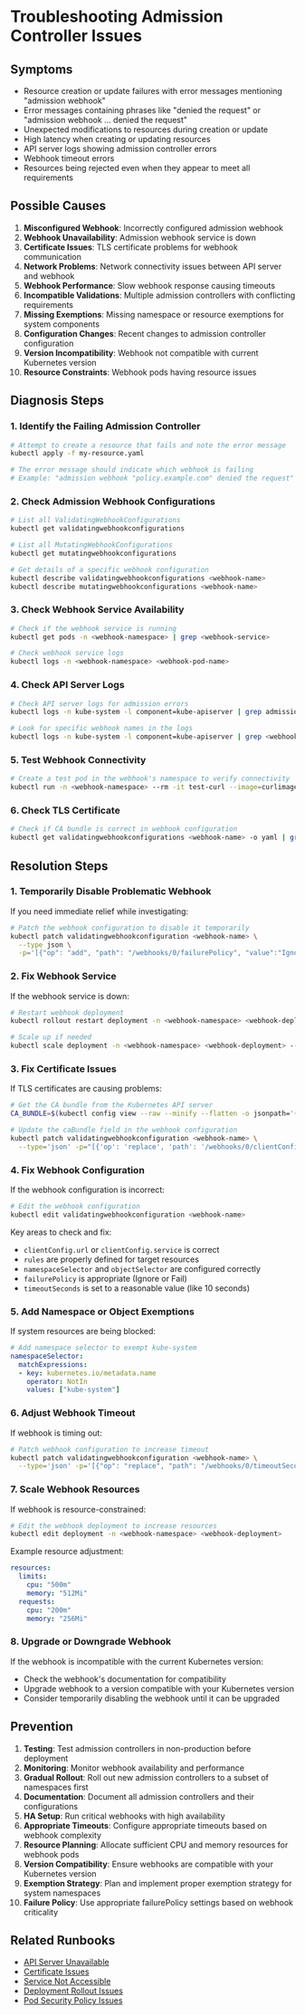 # Troubleshooting Admission Controller Issues

## Symptoms

* Resource creation or update failures with error messages mentioning "admission webhook"
* Error messages containing phrases like "denied the request" or "admission webhook ... denied the request"
* Unexpected modifications to resources during creation or update
* High latency when creating or updating resources
* API server logs showing admission controller errors
* Webhook timeout errors
* Resources being rejected even when they appear to meet all requirements

## Possible Causes

1. **Misconfigured Webhook**: Incorrectly configured admission webhook
2. **Webhook Unavailability**: Admission webhook service is down
3. **Certificate Issues**: TLS certificate problems for webhook communication
4. **Network Problems**: Network connectivity issues between API server and webhook
5. **Webhook Performance**: Slow webhook response causing timeouts
6. **Incompatible Validations**: Multiple admission controllers with conflicting requirements
7. **Missing Exemptions**: Missing namespace or resource exemptions for system components
8. **Configuration Changes**: Recent changes to admission controller configuration
9. **Version Incompatibility**: Webhook not compatible with current Kubernetes version
10. **Resource Constraints**: Webhook pods having resource issues

## Diagnosis Steps

### 1. Identify the Failing Admission Controller

```bash
# Attempt to create a resource that fails and note the error message
kubectl apply -f my-resource.yaml

# The error message should indicate which webhook is failing
# Example: "admission webhook "policy.example.com" denied the request"
```

### 2. Check Admission Webhook Configurations

```bash
# List all ValidatingWebhookConfigurations
kubectl get validatingwebhookconfigurations

# List all MutatingWebhookConfigurations
kubectl get mutatingwebhookconfigurations

# Get details of a specific webhook configuration
kubectl describe validatingwebhookconfigurations <webhook-name>
kubectl describe mutatingwebhookconfigurations <webhook-name>
```

### 3. Check Webhook Service Availability

```bash
# Check if the webhook service is running
kubectl get pods -n <webhook-namespace> | grep <webhook-service>

# Check webhook service logs
kubectl logs -n <webhook-namespace> <webhook-pod-name>
```

### 4. Check API Server Logs

```bash
# Check API server logs for admission errors
kubectl logs -n kube-system -l component=kube-apiserver | grep admission

# Look for specific webhook names in the logs
kubectl logs -n kube-system -l component=kube-apiserver | grep <webhook-name>
```

### 5. Test Webhook Connectivity

```bash
# Create a test pod in the webhook's namespace to verify connectivity
kubectl run -n <webhook-namespace> --rm -it test-curl --image=curlimages/curl -- curl -k https://<webhook-service>.<webhook-namespace>.svc:443/
```

### 6. Check TLS Certificate

```bash
# Check if CA bundle is correct in webhook configuration
kubectl get validatingwebhookconfigurations <webhook-name> -o yaml | grep caBundle
```

## Resolution Steps

### 1. Temporarily Disable Problematic Webhook

If you need immediate relief while investigating:

```bash
# Patch the webhook configuration to disable it temporarily
kubectl patch validatingwebhookconfiguration <webhook-name> \
  --type json \
  -p='[{"op": "add", "path": "/webhooks/0/failurePolicy", "value":"Ignore"}]'
```

### 2. Fix Webhook Service

If the webhook service is down:

```bash
# Restart webhook deployment
kubectl rollout restart deployment -n <webhook-namespace> <webhook-deployment>

# Scale up if needed
kubectl scale deployment -n <webhook-namespace> <webhook-deployment> --replicas=2
```

### 3. Fix Certificate Issues

If TLS certificates are causing problems:

```bash
# Get the CA bundle from the Kubernetes API server
CA_BUNDLE=$(kubectl config view --raw --minify --flatten -o jsonpath='{.clusters[].cluster.certificate-authority-data}')

# Update the caBundle field in the webhook configuration
kubectl patch validatingwebhookconfiguration <webhook-name> \
  --type='json' -p="[{'op': 'replace', 'path': '/webhooks/0/clientConfig/caBundle', 'value':'${CA_BUNDLE}'}]"
```

### 4. Fix Webhook Configuration

If the webhook configuration is incorrect:

```bash
# Edit the webhook configuration
kubectl edit validatingwebhookconfiguration <webhook-name>
```

Key areas to check and fix:
- `clientConfig.url` or `clientConfig.service` is correct
- `rules` are properly defined for target resources
- `namespaceSelector` and `objectSelector` are configured correctly
- `failurePolicy` is appropriate (Ignore or Fail)
- `timeoutSeconds` is set to a reasonable value (like 10 seconds)

### 5. Add Namespace or Object Exemptions

If system resources are being blocked:

```yaml
# Add namespace selector to exempt kube-system
namespaceSelector:
  matchExpressions:
  - key: kubernetes.io/metadata.name
    operator: NotIn
    values: ["kube-system"]
```

### 6. Adjust Webhook Timeout

If webhook is timing out:

```bash
# Patch webhook configuration to increase timeout
kubectl patch validatingwebhookconfiguration <webhook-name> \
  --type='json' -p='[{"op": "replace", "path": "/webhooks/0/timeoutSeconds", "value":10}]'
```

### 7. Scale Webhook Resources

If webhook is resource-constrained:

```bash
# Edit the webhook deployment to increase resources
kubectl edit deployment -n <webhook-namespace> <webhook-deployment>
```

Example resource adjustment:
```yaml
resources:
  limits:
    cpu: "500m"
    memory: "512Mi"
  requests:
    cpu: "200m"
    memory: "256Mi"
```

### 8. Upgrade or Downgrade Webhook

If the webhook is incompatible with the current Kubernetes version:
- Check the webhook's documentation for compatibility
- Upgrade webhook to a version compatible with your Kubernetes version
- Consider temporarily disabling the webhook until it can be upgraded

## Prevention

1. **Testing**: Test admission controllers in non-production before deployment
2. **Monitoring**: Monitor webhook availability and performance
3. **Gradual Rollout**: Roll out new admission controllers to a subset of namespaces first
4. **Documentation**: Document all admission controllers and their configurations
5. **HA Setup**: Run critical webhooks with high availability
6. **Appropriate Timeouts**: Configure appropriate timeouts based on webhook complexity
7. **Resource Planning**: Allocate sufficient CPU and memory resources for webhook pods
8. **Version Compatibility**: Ensure webhooks are compatible with your Kubernetes version
9. **Exemption Strategy**: Plan and implement proper exemption strategy for system namespaces
10. **Failure Policy**: Use appropriate failurePolicy settings based on webhook criticality

## Related Runbooks

* [API Server Unavailable](./api-server-unavailable.md)
* [Certificate Issues](./certificate-issues.md)
* [Service Not Accessible](../networking/service-not-accessible.md)
* [Deployment Rollout Issues](../workloads/deployment-rollout-issues.md)
* [Pod Security Policy Issues](../security/pod-security-policy-issues.md)